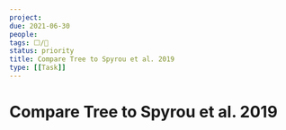 ```yaml
---
project:
due: 2021-06-30
people:
tags: ⬜/🧨 
status: priority
title: Compare Tree to Spyrou et al. 2019
type: [[Task]]
---
```


# Compare Tree to Spyrou et al. 2019